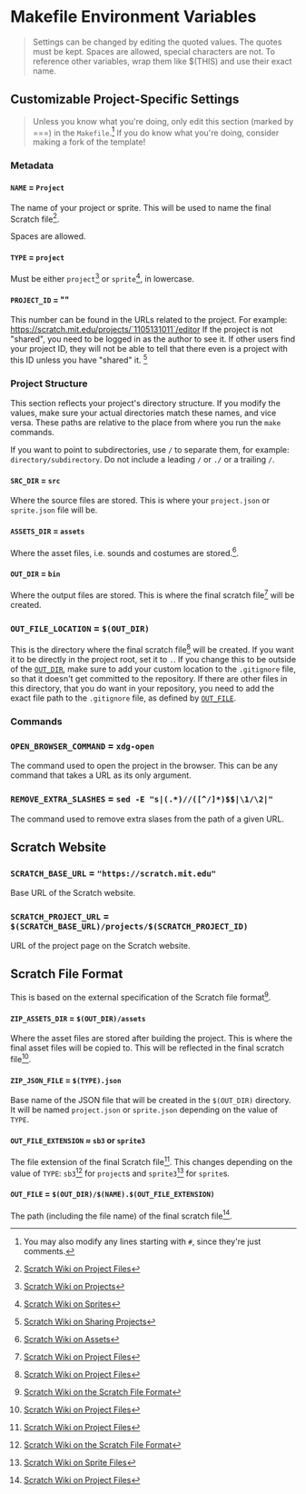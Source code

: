 # Makefile Environment Variables

> Settings can be changed by editing the quoted values. The quotes must be kept. Spaces are allowed, special characters are not. To reference other variables, wrap them like $(THIS) and use their exact name.

## Customizable Project-Specific Settings

> Unless you know what you're doing, only edit this section (marked by ===) in the `Makefile`.[^1] If you do know what you're doing, consider making a fork of the template!

### Metadata

#### `NAME` = `Project`

The name of your project or sprite. This will be used to name the final Scratch file[^6].

Spaces are allowed.

#### `TYPE` = `project`

Must be either `project`[^2] or `sprite`[^3], in lowercase.

#### `PROJECT_ID` = ""

This number can be found in the URLs related to the project. For example: <a href="https://scratch.mit.edu/projects/1105131011/editor" target="_blank"> https://scratch.mit.edu/projects/`1105131011`/editor</a> If the project is not "shared", you need to be logged in as the author to see it. If other users find your project ID, they will not be able to tell that there even is a project with this ID unless you have "shared" it. [^4]

### Project Structure

This section reflects your project's directory structure. If you modify the values, make sure your actual directories match these names, and vice versa. These paths are relative to the place from where you run the `make` commands.

If you want to point to subdirectories, use `/` to separate them, for example: `directory/subdirectory`. Do not include a leading `/` or `./` or a trailing `/`.

#### `SRC_DIR` = `src`

Where the source files are stored. This is where your `project.json` or `sprite.json` file will be.

#### `ASSETS_DIR` = `assets`

Where the asset files, i.e. sounds and costumes are stored.[^5].

#### `OUT_DIR` = `bin`

Where the output files are stored. This is where the final scratch file[^6] will be created.

### `OUT_FILE_LOCATION` = `$(OUT_DIR)`

This is the directory where the final scratch file[^6] will be created. If you want it to be directly in the project root, set it to `.`. If you change this to be outside of the [`OUT_DIR`](#out_dir), make sure to add your custom location to the `.gitignore` file, so that it doesn't get committed to the repository. If there are other files in this directory, that you do want in your repository, you need to add the exact file path to the `.gitignore` file, as defined by [`OUT_FILE`](#out_file).

### Commands

### `OPEN_BROWSER_COMMAND` = `xdg-open`

The command used to open the project in the browser. This can be any command that takes a URL as its only argument.

### `REMOVE_EXTRA_SLASHES` = `sed -E "s|(.*)//([^/]*)$$|\1/\2|"`
The command used to remove extra slases from the path of a given URL.

## Scratch Website

### `SCRATCH_BASE_URL` = `"https://scratch.mit.edu"`

Base URL of the Scratch website.

### `SCRATCH_PROJECT_URL` = `$(SCRATCH_BASE_URL)/projects/$(SCRATCH_PROJECT_ID)`

URL of the project page on the Scratch website.

## Scratch File Format

This is based on the external specification of the Scratch file format[^7].

#### `ZIP_ASSETS_DIR` = `$(OUT_DIR)/assets`

Where the asset files are stored after building the project. This is where the final asset files will be copied to. This will be reflected in the final scratch file[^6].

#### `ZIP_JSON_FILE` = `$(TYPE).json`

Base name of the JSON file that will be created in the `$(OUT_DIR)` directory. It will be named `project.json` or `sprite.json` depending on the value of `TYPE`.

#### `OUT_FILE_EXTENSION` ≈ `sb3` or `sprite3`

The file extension of the final Scratch file[^6]. This changes depending on the value of `TYPE`: `sb3`[^7] for `project`s and `sprite3`[^8] for `sprite`s.

#### `OUT_FILE` = `$(OUT_DIR)/$(NAME).$(OUT_FILE_EXTENSION)`

The path (including the file name) of the final scratch file[^6].

[^1]: You may also modify any lines starting with `#`, since they're just comments.
[^2]: [Scratch Wiki on Projects](https://en.scratch-wiki.info/wiki/Project)
[^3]: [Scratch Wiki on Sprites](https://en.scratch-wiki.info/wiki/Sprite)
[^4]: [Scratch Wiki on Sharing Projects](https://en.scratch-wiki.info/wiki/Sharing_projects)
[^5]: [Scratch Wiki on Assets](https://en.scratch-wiki.info/wiki/Scratch_File_Frmat#Assets)
[^7]: [Scratch Wiki on the Scratch File Format](https://en.scratch-wiki.info/wiki/Scratch_File_Format)
[^6]: [Scratch Wiki on Project Files](https://en.scratch-wiki.info/wiki/Scratch_File_Format#Project_Files)
[^8]: [Scratch Wiki on Sprite Files](https://en.scratch-wiki.info/wiki/Scratch_File_Format#Sprite_Files)
